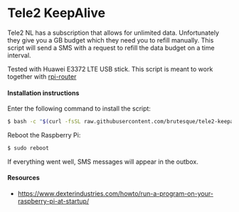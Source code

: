 # Tele2 KeepAlive

Tele2 NL has a subscription that allows for unlimited data. Unfortunately they give you a GB budget which they need you to 
refill manually. This script will send a SMS with a request to refill the data budget on a time interval.

Tested with Huawei E3372 LTE USB stick. This script is meant to work together with [rpi-router](https://github.com/brutesque/rpi-router)

#### Installation instructions
Enter the following command to install the script:
```bash
$ bash -c "$(curl -fsSL raw.githubusercontent.com/brutesque/tele2-keepalive/master/install.sh)"
```

Reboot the Raspberry Pi:
```bash
$ sudo reboot
```

If everything went well, SMS messages will appear in the outbox.

#### Resources
- https://www.dexterindustries.com/howto/run-a-program-on-your-raspberry-pi-at-startup/
